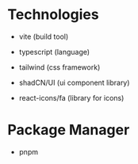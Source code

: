 # Technologies
- vite (build tool)
- typescript (language)
- tailwind (css framework)
- shadCN/UI (ui component library)

- react-icons/fa (library for icons)

# Package Manager
- pnpm

